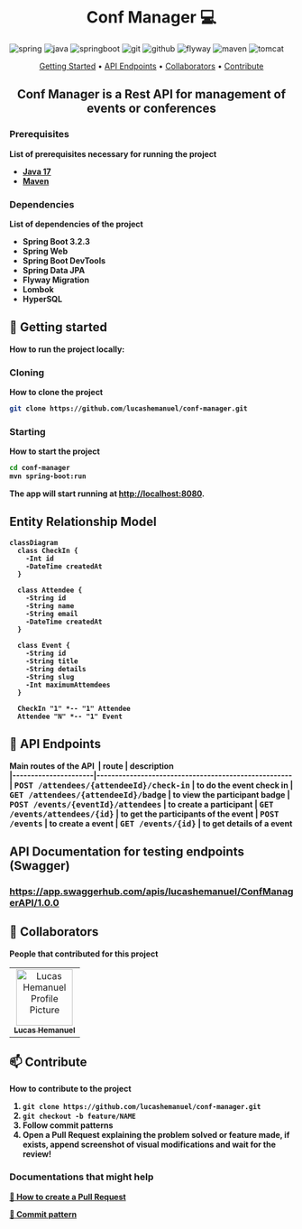 [JAVA_BADGE]: https://img.shields.io/badge/java-%23ED8B00.svg?style=for-the-badge&logo=openjdk&logoColor=white
[SPRING_BADGE]: https://img.shields.io/badge/spring-%236DB33F.svg?style=for-the-badge&logo=spring&logoColor=white
[SPRINGBOOT_BADGE]: https://img.shields.io/badge/springboot-%236DB33F.svg?style=for-the-badge&logo=springboot&logoColor=white
[GIT_BADGE]: https://img.shields.io/badge/git-%23F05033.svg?style=for-the-badge&logo=git&logoColor=white
[GITHUB_BADGE]: https://img.shields.io/badge/github-%23121011.svg?style=for-the-badge&logo=github&logoColor=white
[FLYWAY_BADGE]: https://img.shields.io/badge/flyway-CC0200.svg?style=for-the-badge&logo=flyway&logoColor=white
[MAVEN_BADGE]: https://img.shields.io/badge/apachemaven-C71A36.svg?style=for-the-badge&logo=apachemaven&logoColor=white
[TOMCAT_BADGE]: https://img.shields.io/badge/apachetomcat-F8DC75.svg?style=for-the-badge&logo=apachetomcat&logoColor=black

<h1 align="center" style="font-weight: bold;">Conf Manager 💻</h1>

![spring][SPRING_BADGE]
![java][JAVA_BADGE]
![springboot][SPRINGBOOT_BADGE]
![git][GIT_BADGE]
![github][GITHUB_BADGE]
![flyway][FLYWAY_BADGE]
![maven][MAVEN_BADGE]
![tomcat][TOMCAT_BADGE]

<p align="center">
 <a href="#started">Getting Started</a> • 
  <a href="#routes">API Endpoints</a> •
 <a href="#colab">Collaborators</a> •
 <a href="#contribute">Contribute</a>
</p>

<h2 align="center">
  <b>Conf Manager is a Rest API for management of events or conferences
</h2>

<h3>Prerequisites</h3>

List of prerequisites necessary for running the project

- [Java 17](https://openjdk.org/install/)
- [Maven](https://maven.apache.org/download.cgi)

<h3>Dependencies</h3>

List of dependencies of the project

- Spring Boot 3.2.3
- Spring Web
- Spring Boot DevTools
- Spring Data JPA
- Flyway Migration
- Lombok
- HyperSQL

<h2 id="started">🚀 Getting started</h2>

How to run the project locally:

<h3>Cloning</h3>

How to clone the project

```bash
git clone https://github.com/lucashemanuel/conf-manager.git
```

<h3>Starting</h3>

How to start the project

```bash
cd conf-manager
mvn spring-boot:run
```

The app will start running at <http://localhost:8080>.

<h2>Entity Relationship Model</h2>

```mermaid
classDiagram
  class CheckIn {
    -Int id
    -DateTime createdAt
  }

  class Attendee {
    -String id
    -String name
    -String email
    -DateTime createdAt
  }

  class Event {
    -String id
    -String title
    -String details
    -String slug
    -Int maximumAttemdees
  }

  CheckIn "1" *-- "1" Attendee
  Attendee "N" *-- "1" Event
```

<h2 id="routes">📍 API Endpoints</h2>

Main routes of the API
​
| route | description  
|----------------------|-----------------------------------------------------
| <kbd>POST /attendees/{attendeeId}/check-in</kbd> | to do the event check in
| <kbd>GET /attendees/{attendeeId}/badge</kbd> | to view the participant badge
| <kbd>POST /events/{eventId}/attendees</kbd> | to create a participant
| <kbd>GET /events/attendees/{id}</kbd> | to get the participants of the event
| <kbd>POST /events</kbd> | to create a event
| <kbd>GET /events/{id}</kbd> | to get details of a event

## API Documentation for testing endpoints (Swagger)

### https://app.swaggerhub.com/apis/lucashemanuel/ConfManagerAPI/1.0.0

<h2 id="colab">🤝 Collaborators</h2>

People that contributed for this project

<table>
  <tr>
    <td align="center">
      <a href="#">
        <img src="https://avatars.githubusercontent.com/u/79316870?s=400&u=493d364653249878cd294ff637f9bfda3e9f74f9&v=4" width="100px;" alt="Lucas Hemanuel Profile Picture"/><br>
        <sub>
          <b>Lucas Hemanuel</b>
        </sub>
      </a>
    </td>
  </tr>
</table>

<h2 id="contribute">📫 Contribute</h2>

How to contribute to the project

1. `git clone https://github.com/lucashemanuel/conf-manager.git`
2. `git checkout -b feature/NAME`
3. Follow commit patterns
4. Open a Pull Request explaining the problem solved or feature made, if exists, append screenshot of visual modifications and wait for the review!

<h3>Documentations that might help</h3>

[📝 How to create a Pull Request](https://www.atlassian.com/br/git/tutorials/making-a-pull-request)

[💾 Commit pattern](https://gist.github.com/joshbuchea/6f47e86d2510bce28f8e7f42ae84c716)
